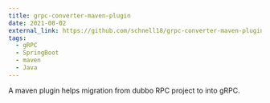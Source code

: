 ```yaml
---
title: grpc-converter-maven-plugin
date: 2021-08-02
external_link: https://github.com/schnell18/grpc-converter-maven-plugin
tags:
  - gRPC
  - SpringBoot
  - maven
  - Java
---
```


A maven plugin helps migration from dubbo RPC project to into gRPC.

<!--more-->
